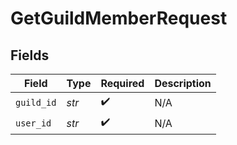 # GetGuildMemberRequest


## Fields

| Field              | Type               | Required           | Description        |
| ------------------ | ------------------ | ------------------ | ------------------ |
| `guild_id`         | *str*              | :heavy_check_mark: | N/A                |
| `user_id`          | *str*              | :heavy_check_mark: | N/A                |